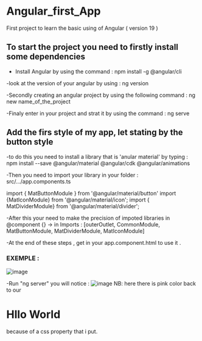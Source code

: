 # Angular_first_App

First project to learn the basic using of Angular ( version 19 )

## To start the project you need to firstly install some dependencies

- Install Angular by using the command : npm install -g @angular/cli

-look at the version of your angular by using : ng version

-Secondly creating an angular project by using the following command : ng new name_of_the_project

-Finaly enter in your project and strat it by using the command : ng serve

## Add the firs style of my app, let stating by the button style

-to do this you need to install a library that is 'anular material' by typing : npm install --save @angular/material @angular/cdk @angular/animations

-Then you need to import your library in your folder : src/.../app.components.ts

import { MatButtonModule } from '@angular/material/button'
import {MatIconModule} from '@angular/material/icon';
import { MatDividerModule} from '@angular/material/divider';

-After this your need to make the precision of impoted libraries in @component {} -> in Imports : [outerOutlet, CommonModule, MatButtonModule, MatDividerModule, MatIconModule]

-At the end of these steps , get in your app.component.html to use it .

### EXEMPLE :
![image](https://github.com/user-attachments/assets/d93f649f-9af0-45f5-83aa-5901a8bf809a)

-Run "ng server" you will notice :
![image](https://github.com/user-attachments/assets/3756e5fb-ce3c-4a38-a49d-509b0fd2e3a5)
NB: here there is pink color back to our <h1>Hllo World</h1> because of a css property that i put.


